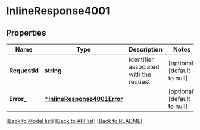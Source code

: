 # InlineResponse4001

## Properties
Name | Type | Description | Notes
------------ | ------------- | ------------- | -------------
**RequestId** | **string** | Identifier associated with the request. | [optional] [default to null]
**Error_** | [***InlineResponse4001Error**](inline_response_400_1_error.md) |  | [optional] [default to null]

[[Back to Model list]](../README.md#documentation-for-models) [[Back to API list]](../README.md#documentation-for-api-endpoints) [[Back to README]](../README.md)

